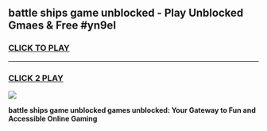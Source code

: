 
## battle ships game unblocked - Play Unblocked Gmaes & Free #yn9el
<h3>
<a href="https://premium.freeplayer.one?title=battle_ships_game_unblocked&ref=03M">CLICK TO PLAY</a></h3>
<hr>

<h3>
<a href="https://premium.freeplayer.one?title=battle_ships_game_unblocked&ref=03M">CLICK 2 PLAY</a>
  
</h3>

<a href="https://premium.freeplayer.one?title=battle_ships_game_unblocked&ref=03M"><img src="https://clearcache.store/games.png"></a>


**battle ships game unblocked games unblocked: Your Gateway to Fun and Accessible Online Gaming**
